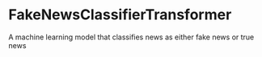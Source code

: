 # FakeNewsClassifierTransformer
A machine learning model that classifies news as either fake news or true news
